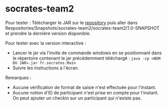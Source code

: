 # socrates-team2

Pour tester : 
Télécharger le JAR sur le [repository](http://nexus-lacombe.westeurope.cloudapp.azure.com:8081/nexus/service/local/repositories/snapshots/content/socrates-team2/socrates-team2/1.0-SNAPSHOT/socrates-team2-1.0-20170821.133511-15.jar)
puis aller dans Respositories/Snapshots/socrates-team2/socrates-team2/1.0-SNAPSHOT et prendre la dernière version disponible.


Pour tester avec la version interactive : 
- Lancer le jar via l'invite de commande windows en se positionnant dans le répertoire contenant le jar précédemment téléchargé : `java -cp <NOM DU JAR>.jar fr.socrates.Main`
- Suivre les instructions à l'écran.
  
Remarques : 
- Aucune vérification de format de saisie n'est effectuée pour l'instant.
- Aucune notion d'ID de participant n'est prise en compte pour l'instant. On peut ajouter un checkin sur un participant qui n'existe pas.
